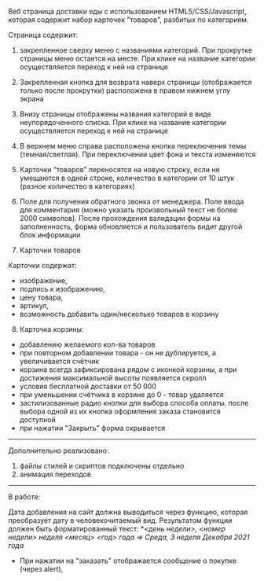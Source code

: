 Веб страница доставки еды с использованием HTML5/CSS/Javascript, которая содержит набор карточек "товаров", разбитых по категориям. 


Страница содержит:
1. закрепленное сверху меню с названиями категорий. При прокрутке страницы меню остается на месте. При клике на название категории осуществляется переход к ней на странице

2. Закрепленная кнопка для возврата наверх страницы (отображается только после прокрутки) расположена в правом нижнем углу экрана

3. Внизу страницы отображены названия категорий в виде неупорядоченного списка. При клике на название категории осуществляется переход к ней на странице

4. В верхнем меню справа расположена кнопка переключения темы (темная/светлая). При переключении цвет фона и текста изменяются

5. Карточки “товаров” переносятся на новую строку, если не умещаются в одной строке, количество в категории от 10 штук (разное количество в категориях)

6. Поле для получения обратного звонка от менеджера. Поле ввода для комментария (можно указать произвольный текст не более 2000 символов). После прохождения валидации формы на заполненность, форма обновляется и пользователь видит другой блок информации


7. Карточки товаров

Карточки содержат:
- изображение,
- подпись к изображению,
- цену товара,
- артикул,
- возможность добавить один/несколько товаров в корзину

8. Карточка корзины:
 - добавлению желаемого кол-ва товаров
 - при повторном добавлении товара - он не дублируется, а увеличивается счётчик
 - корзина всегда зафиксирована рядом с иконкой корзины, а при достижения максимальной высоты появляется скролл
 - условия бесплатной доставки от 50 000
 - при уменьшении счётчика в корзине до 0 - товар удаляется
 - застилизованные радио кнопки для выбора способа оплаты. после выбора одной из их кнопка оформления заказа становится доступной
 -  при нажатии "Закрыть" форма скрывается

-------------------------------------------------

Дополнительно реализовано:
1. файлы стилей и скриптов подключены отдельно
2. анимация переходов
-------------------------------------------------

В работе:

Дата добавления на сайт должна выводиться через функцию, которая преобразует дату в человекочитаемый вид. Результатом функции должен быть форматированный текст: **<день недели>, <номер недели> неделя <месяц> <год> года => Среда, 3 неделя Декабря 2021 года*



 - При нажатии на "заказать" отображается сообщение о покупке (через alert),






